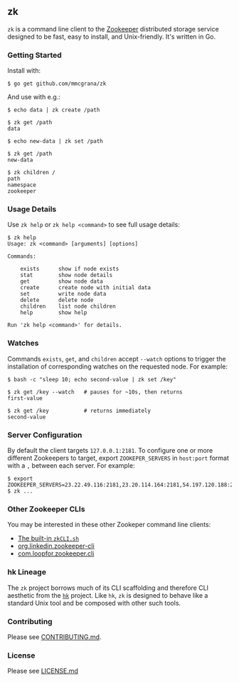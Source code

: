 ## zk

`zk` is a command line client to the [Zookeeper](http://zookeeper.apache.org/)
distributed storage service designed to be fast, easy to install,
and Unix-friendly. It's written in Go.

### Getting Started

Install with:

```console
$ go get github.com/mmcgrana/zk
```

And use with e.g.:

```console
$ echo data | zk create /path

$ zk get /path
data

$ echo new-data | zk set /path

$ zk get /path
new-data

$ zk children /
path
namespace
zookeeper
```

### Usage Details

Use `zk help` or `zk help <command>` to see full usage details:

```console
$ zk help
Usage: zk <command> [arguments] [options]

Commands:

    exists      show if node exists
    stat        show node details
    get         show node data
    create      create node with initial data
    set         write node data
    delete      delete node
    children    list node children
    help        show help

Run 'zk help <command>' for details.
```

### Watches

Commands `exists`, `get`, and `children` accept `--watch` options
to trigger the installation of corresponding watches on the
requested node. For example:

```console
$ bash -c "sleep 10; echo second-value | zk set /key"

$ zk get /key --watch   # pauses for ~10s, then returns
first-value

$ zk get /key           # returns immediately
second-value
```

### Server Configuration

By default the client targets `127.0.0.1:2181`. To configure one or
more different Zookeepers to target, export `ZOOKEPER_SERVERS` in
`host:port` format with a `,` between each server. For example:

```console
$ export ZOOKEEPER_SERVERS=23.22.49.116:2181,23.20.114.164:2181,54.197.120.188:2181
$ zk ...
```

### Other Zookeeper CLIs

You may be interested in these other Zookeper command line clients:

* [The built-in `zkCLI.sh`](http://zookeeper.apache.org/doc/trunk/zookeeperStarted.html)
* [org.linkedin.zookeeper-cli](https://github.com/pongasoft/utils-zookeeper)
* [com.loopfor.zookeeper.cli](https://github.com/davidledwards/zookeeper/tree/master/zookeeper-cli)

### hk Lineage

The `zk` project borrows much of its CLI scaffolding and therefore
CLI aesthetic from the [`hk`](https://github.com/heroku/hk) project.
Like `hk`, `zk` is designed to behave like a standard Unix tool and
be composed with other such tools.

### Contributing

Please see [CONTRIBUTING.md](contributing.md).

### License

Please see [LICENSE.md](LICENSE.md)
